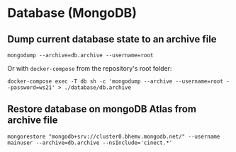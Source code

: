 # Database (MongoDB)

## Dump current database state to an archive file

    mongodump --archive=db.archive --username=root

Or with `docker-compose` from the repository's root folder:

    docker-compose exec -T db sh -c 'mongodump --archive --username=root --password=ws21' > ./database/db.archive

## Restore database on mongoDB Atlas from archive file

    mongorestore "mongodb+srv://cluster0.bhemv.mongodb.net/" --username mainuser --archive=db.archive --nsInclude='cinect.*'